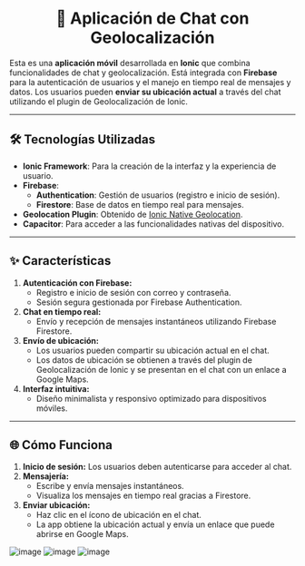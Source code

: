<h1 align="center">📱 Aplicación de Chat con Geolocalización</h1>

<p>
  Esta es una <strong>aplicación móvil</strong> desarrollada en <strong>Ionic</strong> que combina funcionalidades de chat y geolocalización. Está integrada con <strong>Firebase</strong> para la autenticación de usuarios y el manejo en tiempo real de mensajes y datos. Los usuarios pueden <strong>enviar su ubicación actual</strong> a través del chat utilizando el plugin de Geolocalización de Ionic.
</p>

---

<h2>🛠️ Tecnologías Utilizadas</h2>
<ul>
  <li><strong>Ionic Framework</strong>: Para la creación de la interfaz y la experiencia de usuario.</li>
  <li><strong>Firebase</strong>:
    <ul>
      <li><strong>Authentication</strong>: Gestión de usuarios (registro e inicio de sesión).</li>
      <li><strong>Firestore</strong>: Base de datos en tiempo real para mensajes.</li>
    </ul>
  </li>
  <li><strong>Geolocation Plugin</strong>: Obtenido de <a href="https://ionicframework.com/docs/native/geolocation" target="_blank">Ionic Native Geolocation</a>.</li>
  <li><strong>Capacitor</strong>: Para acceder a las funcionalidades nativas del dispositivo.</li>
</ul>

---

<h2>✨ Características</h2>
<ol>
  <li><strong>Autenticación con Firebase:</strong>
    <ul>
      <li>Registro e inicio de sesión con correo y contraseña.</li>
      <li>Sesión segura gestionada por Firebase Authentication.</li>
    </ul>
  </li>
  <li><strong>Chat en tiempo real:</strong>
    <ul>
      <li>Envío y recepción de mensajes instantáneos utilizando Firebase Firestore.</li>
    </ul>
  </li>
  <li><strong>Envío de ubicación:</strong>
    <ul>
      <li>Los usuarios pueden compartir su ubicación actual en el chat.</li>
      <li>Los datos de ubicación se obtienen a través del plugin de Geolocalización de Ionic y se presentan en el chat con un enlace a Google Maps.</li>
    </ul>
  </li>
  <li><strong>Interfaz intuitiva:</strong>
    <ul>
      <li>Diseño minimalista y responsivo optimizado para dispositivos móviles.</li>
    </ul>
  </li>
</ol>

---

<h2>🌐 Cómo Funciona</h2>
<ol>
  <li><strong>Inicio de sesión:</strong> Los usuarios deben autenticarse para acceder al chat.</li>
  <li><strong>Mensajería:</strong>
    <ul>
      <li>Escribe y envía mensajes instantáneos.</li>
      <li>Visualiza los mensajes en tiempo real gracias a Firestore.</li>
    </ul>
  </li>
  <li><strong>Enviar ubicación:</strong>
    <ul>
      <li>Haz clic en el ícono de ubicación en el chat.</li>
      <li>La app obtiene la ubicación actual y envía un enlace que puede abrirse en Google Maps.</li>
    </ul>
  </li>
</ol>


![image](https://github.com/user-attachments/assets/4deade5d-340d-4655-9cbf-6c0265f083b7)
![image](https://github.com/user-attachments/assets/d122b43c-e18e-4417-b2db-056c6861236f)
![image](https://github.com/user-attachments/assets/0cae6147-7a20-4324-8c64-ddf970ebe074)




